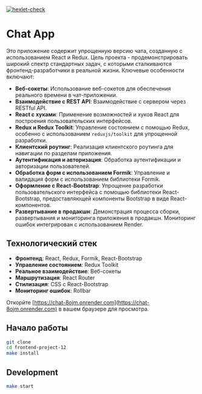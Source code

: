 [![hexlet-check](https://github.com/GeorgyKomkov/frontend-project-12/actions/workflows/hexlet-check.yml/badge.svg)](https://github.com/GeorgyKomkov/frontend-project-12/actions/workflows/hexlet-check.yml)

# Chat App

Это приложение содержит упрощенную версию чата, созданную с использованием React и Redux. Цель проекта - продемонстрировать широкий спектр стандартных задач, с которыми сталкиваются фронтенд-разработчики в реальной жизни. Ключевые особенности включают:

- **Веб-сокеты**: Использование веб-сокетов для обеспечения реального времени в чат-приложении.
- **Взаимодействие с REST API**: Взаимодействие с сервером через RESTful API.
- **React с хуками**: Применение возможностей и хуков React для построения пользовательских интерфейсов.
- **Redux и Redux Toolkit**: Управление состоянием с помощью Redux, особенно с использованием `reduxjs/toolkit` для упрощенной разработки.
- **Клиентский роутинг**: Реализация клиентского роутинга для навигации по разделам приложения.
- **Аутентификация и авторизация**: Обработка аутентификации и авторизации пользователей.
- **Обработка форм с использованием Formik**: Управление и валидация форм с использованием библиотеки Formik.
- **Оформление с React-Bootstrap**: Упрощение разработки пользовательского интерфейса с помощью библиотеки React-Bootstrap, предоставляющей компоненты Bootstrap в виде React-компонентов.
- **Развертывание в продакшн**: Демонстрация процесса сборки, развертывания и мониторинга приложения в продакшн. Мониторинг ошибок интегрирован с использованием Render.

## Технологический стек

- **Фронтенд**: React, Redux, Formik, React-Bootstrap
- **Управление состоянием**: Redux Toolkit
- **Реальное взаимодействие**: Веб-сокеты
- **Маршрутизация**: React Router
- **Стилизация**: CSS с React-Bootstrap
- **Мониторинг ошибок**: Rollbar

Откорйте [https://chat-8ojm.onrender.com](https://chat-8ojm.onrender.com) в вашем браузере для просмотра.


## Начало работы

```bash
git clone 
cd frontend-project-12
make install
```

## Development

```bash
make start
```


